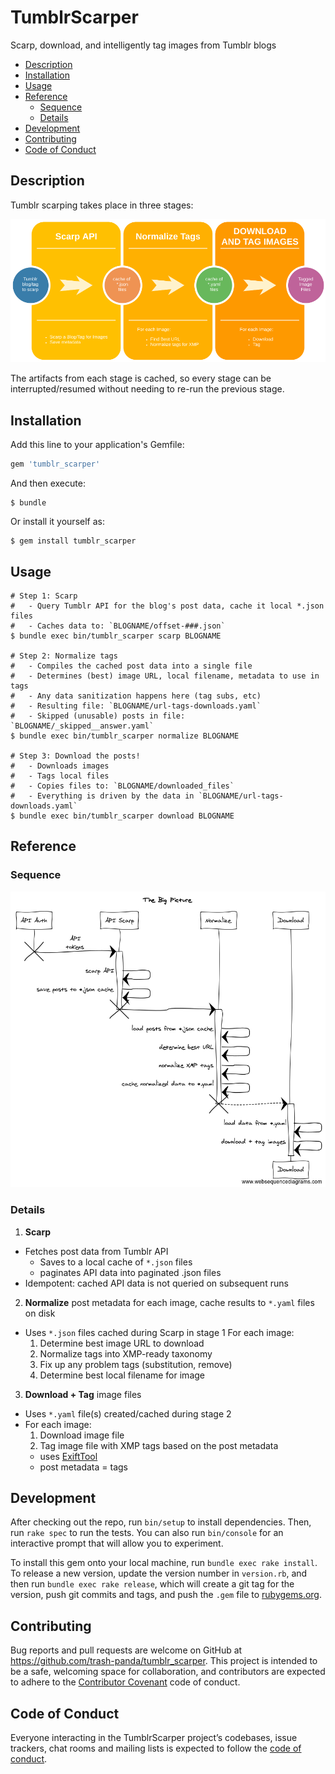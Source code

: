 # TumblrScarper

Scarp, download, and intelligently tag images from Tumblr blogs

<!-- vim-markdown-toc GFM -->
* [Description](#description)
* [Installation](#installation)
* [Usage](#usage)
* [Reference](#reference)
  * [Sequence](#sequence)
  * [Details](#details)
* [Development](#development)
* [Contributing](#contributing)
* [Code of Conduct](#code-of-conduct)

<!-- vim-markdown-toc -->


## Description

Tumblr scarping takes place in three stages:

![Scarping as a 3-Step Process](assets/tumblr_scarper.png)

The artifacts from each stage is cached, so every stage can be interrupted/resumed without needing to re-run the previous stage.

[1]: https://www.sno.phy.queensu.ca/~phil/exiftool/

## Installation

Add this line to your application's Gemfile:

```ruby
gem 'tumblr_scarper'
```

And then execute:

    $ bundle

Or install it yourself as:

    $ gem install tumblr_scarper

## Usage

    # Step 1: Scarp
    #   - Query Tumblr API for the blog's post data, cache it local *.json files
    #   - Caches data to: `BLOGNAME/offset-###.json`
    $ bundle exec bin/tumblr_scarper scarp BLOGNAME

    # Step 2: Normalize tags
    #   - Compiles the cached post data into a single file
    #   - Determines (best) image URL, local filename, metadata to use in tags
    #   - Any data sanitization happens here (tag subs, etc)
    #   - Resulting file: `BLOGNAME/url-tags-downloads.yaml`
    #   - Skipped (unusable) posts in file: `BLOGNAME/_skipped__answer.yaml`
    $ bundle exec bin/tumblr_scarper normalize BLOGNAME

    # Step 3: Download the posts!
    #   - Downloads images
    #   - Tags local files
    #   - Copies files to: `BLOGNAME/downloaded_files`
    #   - Everything is driven by the data in `BLOGNAME/url-tags-downloads.yaml`
    $ bundle exec bin/tumblr_scarper download BLOGNAME

## Reference

### Sequence

![Scarping sequence](assets/tumblr_scarper_sequence.png)

### Details

1. **Scarp**
  - Fetches post data from Tumblr API
    - Saves to a local cache of `*.json` files
    - paginates API data into paginated .json files
  - Idempotent: cached API data is not queried on subsequent runs

2. **Normalize** post metadata for each image, cache results to `*.yaml` files on disk
  - Uses `*.json` files cached during Scarp in stage 1
  For each image:
    1. Determine best image URL to download
    2. Normalize tags into XMP-ready taxonomy
      1. Fix up any problem tags (substitution, remove)
    3. Determine best local filename for image

3. **Download + Tag** image files
  - Uses `*.yaml` file(s) created/cached during stage 2
  - For each image:
    1. Download image file
    2. Tag image file with XMP tags based on the post metadata
      * uses [ExiftTool][1]
      * post metadata = tags


## Development

After checking out the repo, run `bin/setup` to install dependencies. Then, run `rake spec` to run the tests. You can also run `bin/console` for an interactive prompt that will allow you to experiment.

To install this gem onto your local machine, run `bundle exec rake install`. To release a new version, update the version number in `version.rb`, and then run `bundle exec rake release`, which will create a git tag for the version, push git commits and tags, and push the `.gem` file to [rubygems.org](https://rubygems.org).

## Contributing

Bug reports and pull requests are welcome on GitHub at https://github.com/trash-panda/tumblr_scarper. This project is intended to be a safe, welcoming space for collaboration, and contributors are expected to adhere to the [Contributor Covenant](http://contributor-covenant.org) code of conduct.

## Code of Conduct

Everyone interacting in the TumblrScarper project’s codebases, issue trackers, chat rooms and mailing lists is expected to follow the [code of conduct](https://github.com/trash-panda/tumblr_scarper/blob/master/CODE_OF_CONDUCT.md).
